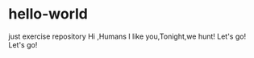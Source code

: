 # hello-world
just exercise repository
Hi ,Humans
  I like you,Tonight,we hunt! Let's go! Let's go!
